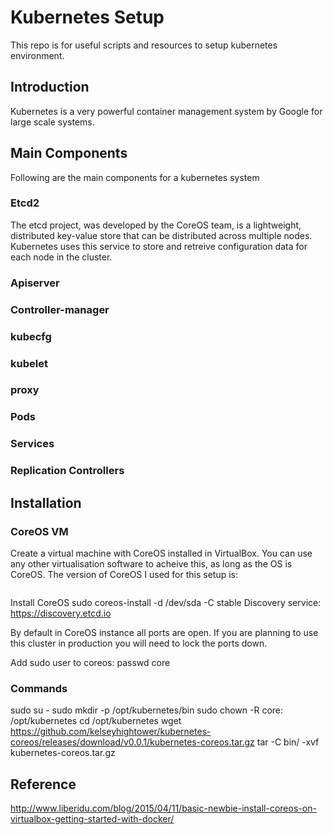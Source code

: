 # Kubernetes Setup
This repo is for useful scripts and resources to setup kubernetes environment. 
## Introduction
Kubernetes is a very powerful container management system by Google for large scale systems. 

## Main Components 
Following are the main components for a kubernetes system

### Etcd2
The etcd project, was developed by the CoreOS team, is a lightweight, distributed key-value store that can be distributed across multiple nodes. Kubernetes uses this service to store and retreive configuration data for each node in the cluster.
### Apiserver
### Controller-manager
### kubecfg
### kubelet
### proxy
### Pods
### Services
### Replication Controllers
## Installation 

### CoreOS VM
Create a virtual machine with CoreOS installed in VirtualBox. You can use any other virtualisation software to acheive this, as long as the OS is CoreOS.
The version of CoreOS I used for this setup is:
```

```
Install CoreOS
sudo coreos-install -d /dev/sda -C stable
Discovery service: https://discovery.etcd.io

By default in CoreOS instance all ports are open. If you are planning to use this cluster in production you will need to lock the ports down.

Add sudo user to coreos:
passwd core
### Commands 
sudo su - 
sudo mkdir -p /opt/kubernetes/bin 
sudo chown -R core: /opt/kubernetes
cd /opt/kubernetes
wget https://github.com/kelseyhightower/kubernetes-coreos/releases/download/v0.0.1/kubernetes-coreos.tar.gz
tar -C bin/ -xvf kubernetes-coreos.tar.gz


## Reference
http://www.liberidu.com/blog/2015/04/11/basic-newbie-install-coreos-on-virtualbox-getting-started-with-docker/
